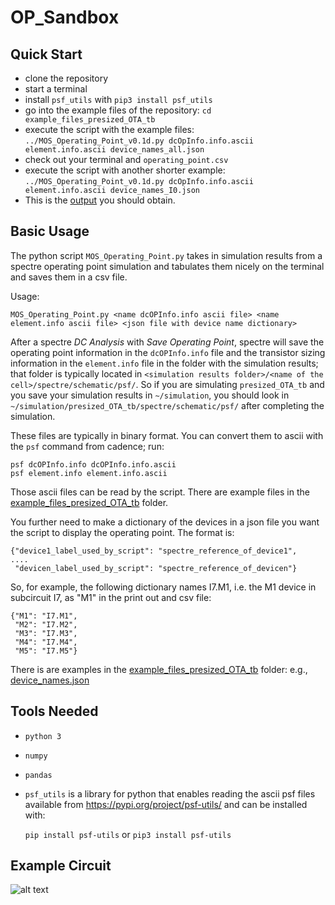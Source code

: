 # OP_Sandbox

## Quick Start
- clone the repository
- start a terminal
- install `psf_utils` with `pip3 install psf_utils`
- go into the example files of the repository: `cd example_files_presized_OTA_tb`
- execute the script with the example files: `../MOS_Operating_Point_v0.1d.py dcOpInfo.info.ascii
  element.info.ascii device_names_all.json`
- check out your terminal  and `operating_point.csv`
- execute the script with another shorter example: `../MOS_Operating_Point_v0.1d.py dcOpInfo.info.ascii
  element.info.ascii device_names_I0.json`
- This is the [output](img/example_output.md) you should obtain. 
  
## Basic Usage
The python script `MOS_Operating_Point.py` takes in simulation results from a spectre operating point simulation and tabulates them nicely on the terminal and saves them in a csv file.

Usage: 

`MOS_Operating_Point.py <name dcOPInfo.info ascii file> <name
element.info ascii file> <json file with device name dictionary>`

After a spectre *DC Analysis* with *Save Operating Point*, spectre will
save the operating point information in the `dcOPInfo.info` file and the
transistor sizing information in the `element.info` file in the folder
with the simulation results; that folder is typically located in `<simulation results folder>/<name of the cell>/spectre/schematic/psf/`. So if you are simulating
`presized_OTA_tb`  and you save your simulation results in `~/simulation`,
you should look in `~/simulation/presized_OTA_tb/spectre/schematic/psf/`
after completing the simulation.

These files are typically in binary format. You can convert them to ascii with the `psf` command from cadence; run:
```
psf dcOPInfo.info dcOPInfo.info.ascii
psf element.info element.info.ascii
```
Those ascii files can be read by the script. There are example files in the [example\_files\_presized\_OTA\_tb](example_files_presized_OTA_tb) folder. 

You further need to make a dictionary of the devices in a json file you want the script to display the operating point. The format is:

```
{"device1_label_used_by_script": "spectre_reference_of_device1",
....
 "devicen_label_used_by_script": "spectre_reference_of_devicen"}
```

So, for example, the following dictionary names I7.M1, i.e. the M1 device in subcircuit I7, as "M1" in the print out and csv file:

```
{"M1": "I7.M1",
 "M2": "I7.M2",
 "M3": "I7.M3",
 "M4": "I7.M4",
 "M5": "I7.M5"}
```
There is are examples in the
[example\_files\_presized\_OTA\_tb](example_files_presized_OTA_tb) folder:
e.g., [device_names.json](example_files_presized_OTA_tb/device_names_all.json) 

## Tools Needed
- `python 3`
- `numpy`
- `pandas`
- `psf_utils` is a library for python that enables reading the ascii psf
  files available from <https://pypi.org/project/psf-utils/>  and can be
  installed with:
  
  `pip install psf-utils` or `pip3 install psf-utils` 

## Example Circuit

![alt text](https://github.com/peterkinget/OP_Sandbox/blob/main/img/presized_OTA.png?raw=true)

